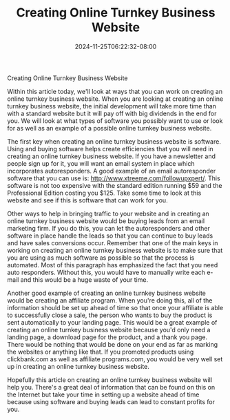﻿---
title: "Creating Online Turnkey Business Website"
date: 2024-11-25T06:22:32-08:00
description: "creating an online business Tips for Web Success"
featured_image: "/images/creating an online business.jpg"
tags: ["creating an online business"]
---

Creating Online Turnkey Business Website

Within this article today, we'll look at ways that you can work on creating an online turnkey business website.  When you are looking at creating an online turnkey business website, the initial development will take more time than with a standard website but it will pay off with big dividends in the end for you.  We will look at what types of software you possibly want to use or look for as well as an example of a possible online turnkey business website.

The first key when creating an online turnkey business website is software.  Using and buying software helps create efficiencies that you will need in creating an online turnkey business website. If you have a newsletter and people sign up for it, you will want an email system in place which incorporates autoresponders. A good example of an email autoresponder software that you can use is: http://www.xtreeme.com/followupxpert/. This software is not too expensive with the standard edition running $59 and the Professional Edition costing you $125.  Take some time to look at this website and see if this is software that can work for you.  

Other ways to help in bringing traffic to your website and in creating an online turnkey business website would be buying leads from an email marketing firm. If you do this, you can let the autoresponders and other software in place handle the leads so that you can continue to buy leads and have sales conversions occur. Remember that one of the main keys in working on creating an online turnkey business website is to make sure that you are using as much software as possible so that the process is automated.  Most of this paragraph has emphasized the fact that you need auto responders.  Without this, you would have to manually write each e-mail and this would be a huge waste of your time.

Another good example of creating an online turnkey business website would be creating an affiliate program.  When you're doing this, all of the information should be set up ahead of time so that once your affiliate is able to successfully close a sale, the person who wants to buy the product is sent automatically to your landing page.  This would be a great example of creating an online turnkey business website because you'd only need a landing page, a download page for the product, and a thank you page.  There would be nothing that would be done on your end as far as marking the websites or anything like that.  If you promoted products using clickbank.com as well as affiliate programs.com, you would be very well set up in creating an online turnkey business website.

Hopefully this article on creating an online turnkey business website will help you.  There's a great deal of information that can be found on this on the Internet but take your time in setting up a website ahead of time because using software and buying leads can lead to constant profits for you. 


